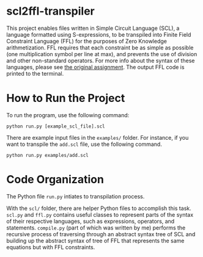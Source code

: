 # scl2ffl-transpiler
This project enables files written in Simple Circuit Language (SCL), a language formatted using S-expressions, to be transpiled into Finite Field Constraint Language (FFL) for the purposes of Zero Knowledge arithmetization. FFL requires that each constraint be as simple as possible (one multiplication symbol per line at max), and prevents the use of division and other non-standard operators. For more info about the syntax of these languages, please see [the original assignment](https://github.com/fredfeng/CS190-blockchain/tree/main/homework/hw4). The output FFL code is printed to the terminal.

# How to Run the Project
To run the program, use the following command:
```
python run.py [example_scl_file].scl
```
There are example input files in the `examples/` folder. For instance, if you want to transpile the `add.scl` file, use the following command.
```
python run.py examples/add.scl
```

# Code Organization
The Python file `run.py` intiates to transpilation process.

With the `scl/` folder, there are helper Python files to accomplish this task. `scl.py` and `ffl.py` contains useful classes to represent parts of the syntax of their respective languages, such as expressions, operators, and statements. `compile.py` (part of which was written by me) performs the recursive process of traversing through an abstract syntax tree of SCL and building up the abstract syntax of tree of FFL that represents the same equations but with FFL constraints.
